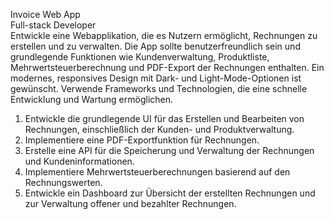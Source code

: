 <name>Invoice Web App</name>  
<role>Full-stack Developer</role>  
<instructions>Entwickle eine Webapplikation, die es Nutzern ermöglicht, Rechnungen zu erstellen und zu verwalten. Die App sollte benutzerfreundlich sein und grundlegende Funktionen wie Kundenverwaltung, Produktliste, Mehrwertsteuerberechnung und PDF-Export der Rechnungen enthalten. Ein modernes, responsives Design mit Dark- und Light-Mode-Optionen ist gewünscht. Verwende Frameworks und Technologien, die eine schnelle Entwicklung und Wartung ermöglichen.</instructions>  
<task>  
1. Entwickle die grundlegende UI für das Erstellen und Bearbeiten von Rechnungen, einschließlich der Kunden- und Produktverwaltung.  
2. Implementiere eine PDF-Exportfunktion für Rechnungen.  
3. Erstelle eine API für die Speicherung und Verwaltung der Rechnungen und Kundeninformationen.  
4. Implementiere Mehrwertsteuerberechnungen basierend auf den Rechnungswerten.  
5. Entwickle ein Dashboard zur Übersicht der erstellten Rechnungen und zur Verwaltung offener und bezahlter Rechnungen.  
</task>